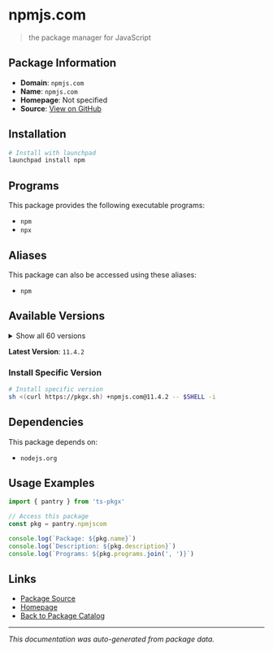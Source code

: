 # npmjs.com

> the package manager for JavaScript

## Package Information

- **Domain**: `npmjs.com`
- **Name**: `npmjs.com`
- **Homepage**: Not specified
- **Source**: [View on GitHub](https://github.com/pkgxdev/pantry/tree/main/projects/npmjs.com/package.yml)

## Installation

```bash
# Install with launchpad
launchpad install npm
```

## Programs

This package provides the following executable programs:

- `npm`
- `npx`

## Aliases

This package can also be accessed using these aliases:

- `npm`

## Available Versions

<details>
<summary>Show all 60 versions</summary>

- `11.4.2`, `11.4.1`, `11.4.0`, `11.3.0`, `11.2.0`
- `11.1.0`, `11.0.0`, `10.9.2`, `10.9.1`, `10.9.0`
- `10.8.3`, `10.8.2`, `10.8.1`, `10.8.0`, `10.7.0`
- `10.6.0`, `10.5.2`, `10.5.1`, `10.5.0`, `10.4.0`
- `10.3.0`, `10.2.5`, `10.2.4`, `10.2.3`, `10.2.2`
- `10.2.1`, `10.2.0`, `10.1.0`, `10.0.0`, `9.9.4`
- `9.9.3`, `9.9.2`, `9.9.1`, `9.9.0`, `9.8.1`
- `9.8.0`, `9.7.2`, `9.7.1`, `9.7.0`, `9.6.7`
- `9.6.6`, `9.6.5`, `9.6.4`, `9.6.3`, `9.6.2`
- `9.6.1`, `9.6.0`, `9.5.1`, `9.5.0`, `9.4.2`
- `9.4.1`, `9.4.0`, `9.3.1`, `9.3.0`, `9.2.0`
- `9.1.3`, `9.1.2`, `9.0.1`, `8.19.4`, `8.19.3`

</details>

**Latest Version**: `11.4.2`

### Install Specific Version

```bash
# Install specific version
sh <(curl https://pkgx.sh) +npmjs.com@11.4.2 -- $SHELL -i
```

## Dependencies

This package depends on:

- `nodejs.org`

## Usage Examples

```typescript
import { pantry } from 'ts-pkgx'

// Access this package
const pkg = pantry.npmjscom

console.log(`Package: ${pkg.name}`)
console.log(`Description: ${pkg.description}`)
console.log(`Programs: ${pkg.programs.join(', ')}`)
```

## Links

- [Package Source](https://github.com/pkgxdev/pantry/tree/main/projects/npmjs.com/package.yml)
- [Homepage](#)
- [Back to Package Catalog](../package-catalog.md)

---

*This documentation was auto-generated from package data.*
